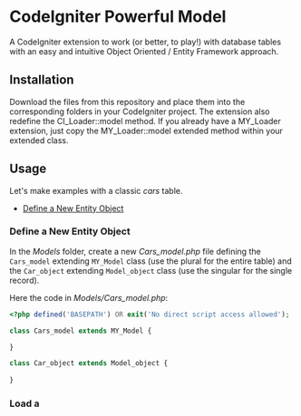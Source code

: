 # CodeIgniter Powerful Model
A CodeIgniter extension to work (or better, to play!) with database tables with an easy and intuitive Object Oriented / Entity Framework approach.

## Installation
Download the files from this repository and place them into the corresponding folders in your CodeIgniter project.
The extension also redefine the CI_Loader::model method. If you already have a MY_Loader extension, just copy the MY_Loader::model extended method within your extended class.

## Usage
Let's make examples with a classic *cars* table.
- [Define a New Entity Object](#define-a-new-entity-object)

### Define a New Entity Object
In the *Models* folder, create a new *Cars_model.php* file defining the `Cars_model` extending `MY_Model` class (use the plural for the entire table) and the `Car_object` extending `Model_object` class (use the singular for the single record).

Here the code in *Models/Cars_model.php*:
```php
<?php defined('BASEPATH') OR exit('No direct script access allowed');

class Cars_model extends MY_Model {

}

class Car_object extends Model_object {
	
}
```

### Load a 
